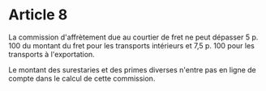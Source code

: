 # Article 8

La commission d'affrètement due au courtier de fret ne peut dépasser 5 p. 100 du montant du fret pour les transports intérieurs et 7,5 p. 100 pour les transports à l'exportation.

Le montant des surestaries et des primes diverses n'entre pas en ligne de compte dans le calcul de cette commission.

